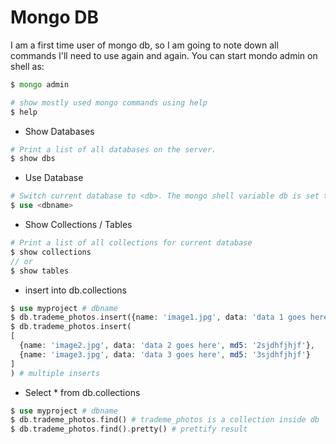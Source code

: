 # Mongo DB
I am a first time user of mongo db, so I am going to note down all commands I'll need to use again and again. You can start mondo admin on shell as:

```php
$ mongo admin

# show mostly used mongo commands using help
$ help
```

* Show Databases

```php
# Print a list of all databases on the server.
$ show dbs
```

* Use Database

```php
# Switch current database to <db>. The mongo shell variable db is set to the current database.
$ use <dbname>
```

* Show Collections / Tables

```php
# Print a list of all collections for current database
$ show collections
// or
$ show tables
```

* insert into db.collections
```php
$ use myproject # dbname
$ db.trademe_photos.insert({name: 'image1.jpg', data: 'data 1 goes here', md5: '1sjdhfjhjf'}) # one insert
$ db.trademe_photos.insert(
[
  {name: 'image2.jpg', data: 'data 2 goes here', md5: '2sjdhfjhjf'},
  {name: 'image3.jpg', data: 'data 3 goes here', md5: '3sjdhfjhjf'}
]
) # multiple inserts
```
* Select * from db.collections
```php
$ use myproject # dbname
$ db.trademe_photos.find() # trademe_photos is a collection inside db 'myproject'
$ db.trademe_photos.find().pretty() # prettify result
```
